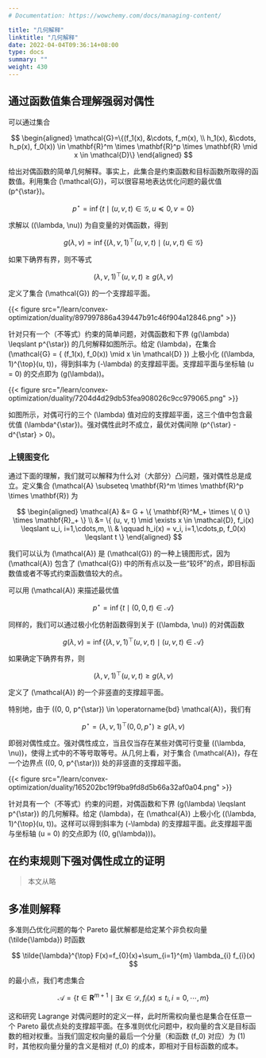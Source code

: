 ```yaml
---
# Documentation: https://wowchemy.com/docs/managing-content/

title: "几何解释"
linktitle: "几何解释"
date: 2022-04-04T09:36:14+08:00
type: docs
summary: ""
weight: 430
---
```


<!--more-->

## 通过函数值集合理解强弱对偶性

可以通过集合

$$
\begin{aligned}
    \mathcal{G}=\{(f_1(x), &\cdots, f_m(x), \\
    h_1(x), &\cdots, h_p(x), f_0(x)) \in \mathbf{R}^m \times \mathbf{R}^p \times \mathbf{R} \mid x \in \mathcal{D}\}
\end{aligned}
$$

给出对偶函数的简单几何解释。事实上，此集合是约束函数和目标函数所取得的函数值。利用集合 \(\mathcal{G}\)，可以很容易地表达优化问题的最优值 \(p^{\star}\)。

$$
p^{\star} = \inf \{ t \mid (u, v, t) \in \mathcal{G}, u \preceq 0, v = 0 \}
$$

求解以 \((\lambda, \nu)\) 为自变量的对偶函数，得到

$$
g(\lambda, \nu) = \inf \{ (\lambda, \nu, 1)^{\top}(u, v, t) \mid (u, v, t) \in \mathcal{G} \}
$$

如果下确界有界，则不等式

$$
(\lambda, \nu, 1)^{\top}(u, v, t) \geqslant g(\lambda, \nu)
$$

定义了集合 \(\mathcal{G}\) 的一个支撑超平面。

{{< figure src="/learn/convex-optimization/duality/897997886a439447b91c46f904a12846.png" >}}

针对只有一个（不等式）约束的简单问题，对偶函数和下界 \(g(\lambda) \leqslant p^{\star}\) 的几何解释如图所示。给定 \(\lambda\)，在集合 \(\mathcal{G} = \{ (f_1(x), f_0(x)) \mid x \in \mathcal{D} \}\) 上极小化 \((\lambda, 1)^{\top}(u, t)\)，得到斜率为 \(-\lambda\) 的支撑超平面。支撑超平面与坐标轴 \(u = 0\) 的交点即为 \(g(\lambda)\)。

{{< figure src="/learn/convex-optimization/duality/7204d4d29db53fea908026c9cc979065.png" >}}

如图所示，对偶可行的三个 \(\lambda\) 值对应的支撑超平面，这三个值中包含最优值 \(\lambda^{\star}\)。强对偶性此时不成立，最优对偶间隙 \(p^{\star} - d^{\star} > 0\)。

### 上镜图变化

通过下面的理解，我们就可以解释为什么对（大部分）凸问题，强对偶性总是成立。定义集合 \(\mathcal{A} \subseteq \mathbf{R}^m \times \mathbf{R}^p \times \mathbf{R}\) 为

$$
\begin{aligned}
    \mathcal{A} &= G + \{ \mathbf{R}^M_+ \times \{ 0 \} \times \mathbf{R}_+ \} \\
    &= \{ (u, v, t) \mid \exists x \in \mathcal{D}, f_i(x) \leqslant u_i, i=1,\cdots,m, \\
    & \qquad h_i(x) = v_i, i=1,\cdots,p, f_0(x) \leqslant t \}
\end{aligned}
$$

我们可以认为 \(\mathcal{A}\) 是 \(\mathcal{G}\) 的一种上镜图形式，因为 \(\mathcal{A}\) 包含了 \(\mathcal{G}\) 中的所有点以及一些“较坏”的点，即目标函数值或者不等式约束函数值较大的点。

可以用 \(\mathcal{A}\) 来描述最优值

$$
p^{\star}=\inf \{t \mid (0,0,t) \in \mathcal{A}\}
$$

同样的，我们可以通过极小化仿射函数得到关于 \((\lambda, \nu)\) 的对偶函数

$$
g(\lambda, \nu)=\inf \{(\lambda, \nu, 1)^{\top}(u, v, t) \mid(u, v, t) \in \mathcal{A}\}
$$

如果确定下确界有界，则

$$
(\lambda, \nu, 1)^{\top}(u, v, t) \geqslant g(\lambda, \nu)
$$

定义了 \(\mathcal{A}\) 的一个非竖直的支撑超平面。

特别地，由于 \((0, 0, p^{\star}) \in \operatorname{bd} \mathcal{A}\)，我们有

$$
p^{\star} = (\lambda, \nu, 1)^{\top} (0, 0, p^{\star}) \geqslant g(\lambda, \nu)
$$

即弱对偶性成立。强对偶性成立，当且仅当存在某些对偶可行变量 \((\lambda, \nu)\)，使得上式中的不等号取等号。从几何上看，对于集合 \(\mathcal{A}\)，存在一个边界点 \((0, 0, p^{\star})\) 处的非竖直的支撑超平面。

{{< figure src="/learn/convex-optimization/duality/165202bc19f9ba9fd8d5b66a32af0a04.png" >}}

针对具有一个（不等式）约束的问题，对偶函数和下界 \(g(\lambda) \leqslant p^{\star}\) 的几何解释。给定 \(\lambda\)，在 \(\mathcal{A}\) 上极小化 \((\lambda, 1)^{\top}(u, t)\)。这样可以得到斜率为 \(-\lambda\) 的支撑超平面。此支撑超平面与坐标轴 \(u = 0\) 的交点即为 \((0, g(\lambda))\)。

## 在约束规则下强对偶性成立的证明

> 本文从略

## 多准则解释

多准则凸优化问题的每个 Pareto 最优解都是给定某个非负权向量 \(\tilde{\lambda}\) 时函数

$$
\tilde{\lambda}^{\top} F(x)=f_{0}(x)+\sum_{i=1}^{m} \lambda_{i} f_{i}(x)
$$

的最小点，我们考虑集合

$$
\mathcal{A}=\left\{ t \in \mathbf{R}^{m+1} \mid \exists x \in \mathcal{D}, f_{i}(x) \leqslant t_{i}, i=0, \cdots, m \right\}
$$

这和研究 Lagrange 对偶问题时的定义一样，此时所需权向量也是集合在任意一个 Pareto 最优点处的支撑超平面。在多准则优化问题中，权向量的含义是目标函数的相对权重。当我们固定权向量的最后一个分量（和函数 \(f_0\) 对应）为 \(1\) 时，其他权向量分量的含义是相对 \(f_0\) 的成本，即相对于目标函数的成本。